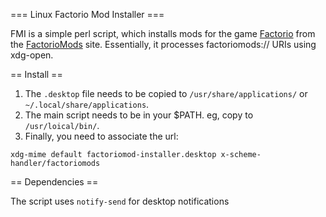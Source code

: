 === Linux Factorio Mod Installer ===

FMI is a simple perl script, which installs mods for the game [Factorio](www.factorio.com) from the [FactorioMods](www.factoriomods.com) site. Essentially, it processes factoriomods:// URIs using xdg-open.

== Install ==

1. The `.desktop` file needs to be copied to `/usr/share/applications/` or `~/.local/share/applications`.
2. The main script needs to be in your $PATH. eg, copy to `/usr/loical/bin/`.
3. Finally, you need to associate the url:

```
xdg-mime default factoriomod-installer.desktop x-scheme-handler/factoriomods

```
== Dependencies ==

The script uses `notify-send` for desktop notifications

